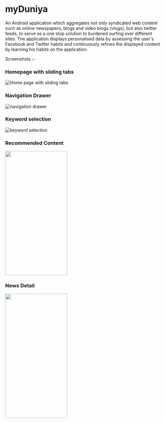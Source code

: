 # myDuniya

An Android application which aggregates not only syndicated web content such as online newspapers, blogs and video blogs (vlogs), but also twitter feeds, to serve as a one stop solution to burdened surfing over different sites. The application displays personalised data by assessing the user's Facebook and Twitter habits and continuously refines the displayed content by learning his habits on the application. 

Screenshots :-

### Homepage with sliding tabs
![Home page with sliding tabs](https://cloud.githubusercontent.com/assets/12856258/15323089/db03bf46-1c5d-11e6-903d-51c49cb6bb90.png)

### Navigation Drawer
![navigation drawer](https://cloud.githubusercontent.com/assets/12856258/15323108/f83dcade-1c5d-11e6-9c06-eb797b2892da.png)

### Keyword selection
![keyword selection](https://cloud.githubusercontent.com/assets/12856258/15323122/01aa6b18-1c5e-11e6-9f25-7646b401388f.png)

### Recommended Content
<img src="https://cloud.githubusercontent.com/assets/12856258/15323175/60af083a-1c5e-11e6-8309-f1aa20772d8c.png" width="200" height="400">

### News Detail
<img src="https://cloud.githubusercontent.com/assets/12856258/15323188/6dfeacfc-1c5e-11e6-8355-07e6463bfb17.png" width="200" height="400">
